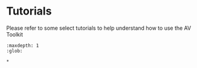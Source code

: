 # Tutorials

Please refer to some select tutorials to help understand how to use the AV Toolkit

```{toctree}
:maxdepth: 1
:glob:

*

```

[myst-markdown]: https://myst-parser.readthedocs.io/en/latest/
[restructuredtext]: https://docutils.sourceforge.io/docs/user/rst/quickref.html


